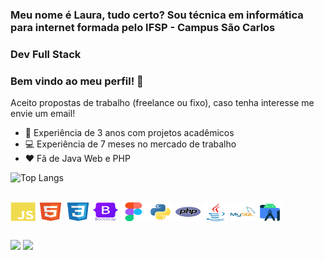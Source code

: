 ### Meu nome é Laura, tudo certo? Sou técnica em informática para internet formada pelo IFSP - Campus São Carlos
### Dev Full Stack 
### Bem vindo ao meu perfil! 👀

Aceito propostas de trabalho (freelance ou fixo), caso tenha interesse me envie um email!

- 📖 Experiência de 3 anos com projetos acadêmicos
- 💻 Experiência de 7 meses no mercado de trabalho 
- ❤️ Fã de Java Web e PHP

![Top Langs](https://github-readme-stats.vercel.app/api/top-langs/?username=LauraFerCordeiro&layout=compact&theme=tokyonight)


<div style="display: inline_block"><br>
  <img align="center" alt="Laurinha-Js" height="30" width="40" src="https://raw.githubusercontent.com/devicons/devicon/master/icons/javascript/javascript-plain.svg">
  <img align="center" alt="Laurinha-Html" height="30" width="40" src="https://raw.githubusercontent.com/devicons/devicon/master/icons/html5/html5-original.svg">
  <img align="center" alt="Laurinha-Css" height="30" width="40" src="https://raw.githubusercontent.com/devicons/devicon/master/icons/css3/css3-original.svg">
  <img align="center" alt="Laurinha-Bootstrap" height="30" width="40" src="https://raw.githubusercontent.com/devicons/devicon/master/icons/bootstrap/bootstrap-original-wordmark.svg">
  <img align="center" alt="Luarinha-Figma" height="30" width="40" src="https://raw.githubusercontent.com/devicons/devicon/master/icons/figma/figma-original.svg">
  <img align="center" alt="Laurinha-Python" height="30" width="40" src="https://raw.githubusercontent.com/devicons/devicon/master/icons/python/python-original.svg">
  <img align="center" alt="Laurinha-Php" height="30" width="40" src="https://raw.githubusercontent.com/devicons/devicon/master/icons/php/php-original.svg">
  <img align="center" alt="Laurinha-Java" height="30" width="40" src="https://raw.githubusercontent.com/devicons/devicon/master/icons/java/java-original.svg">
  <img align="center" alt="Luarinha-Mysql" height="30" width="40" src="https://raw.githubusercontent.com/devicons/devicon/master/icons/mysql/mysql-original-wordmark.svg">
  <img align="center" alt="Laurinha-AndroidStudio" height="30" width="40" src="https://raw.githubusercontent.com/devicons/devicon/master/icons/androidstudio/androidstudio-original.svg">
          
</div>
  
  ##
 
<div> 
  <a href="https://instagram.com/laura_fenx" target="_blank"><img src="https://img.shields.io/badge/-Instagram-%23E4405F?style=for-the-badge&logo=instagram&logoColor=white" target="_blank"></a>
  <a href = "mailto:laurafercordeiro@gmail.com"><img src="https://img.shields.io/badge/-Gmail-%23333?style=for-the-badge&logo=gmail&logoColor=white" target="_blank"></a>
                                                                                                                                                                       
</div>

